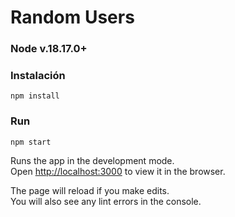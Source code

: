 # Random Users

### Node v.18.17.0+
### Instalación
```npm install```
### Run
`npm start`

Runs the app in the development mode.\
Open [http://localhost:3000](http://localhost:3000) to view it in the browser.

The page will reload if you make edits.\
You will also see any lint errors in the console.

